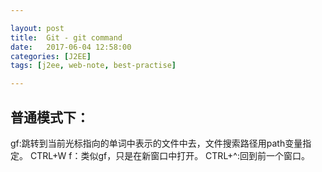```yaml
---

layout: post
title:  Git - git command
date:   2017-06-04 12:58:00
categories: [J2EE]
tags: [j2ee, web-note, best-practise]

---
```

## 普通模式下：
gf:跳转到当前光标指向的单词中表示的文件中去，文件搜索路径用path变量指定。
CTRL+W f：类似gf，只是在新窗口中打开。
CTRL+^:回到前一个窗口。

